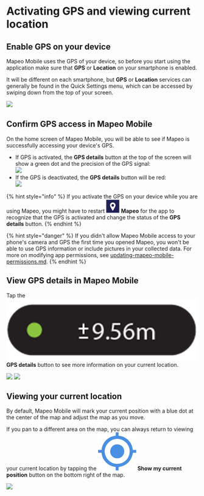 # Activating GPS and viewing current location

## Enable GPS on your device

Mapeo Mobile uses the GPS of your device, so before you start using the application make sure that **GPS** or **Location** on your smartphone is enabled.

It will be different on each smartphone, but **GPS** or **Location** services can generally be found in the Quick Settings menu, which can be accessed by swiping down from the top of your screen.

![](../../.gitbook/assets/Android\_activate\_GPS\_on\_device.jpg)

## Confirm GPS access in Mapeo Mobile

On the home screen of Mapeo Mobile, you will be able to see if Mapeo is successfully accessing your device's GPS.

* If GPS is activated, the **GPS details** button at the top of the screen will show a green dot and the precision of the GPS signal:\
  ![](../../.gitbook/assets/GPS\_details\_activated.png)
* If the GPS is deactivated, the **GPS details** button will be red:\
  ![](<../../.gitbook/assets/GPS\_details\_activated (1).png>)

{% hint style="info" %}
If you activate the GPS on your device while you are using Mapeo, you might have to restart <img src="../../.gitbook/assets/Mm-icon.png" alt="" data-size="line"> **Mapeo** for the app to recognize that the GPS is activated and change the status of the **GPS details** button.
{% endhint %}

{% hint style="danger" %}
If you didn't allow Mapeo Mobile access to your phone's camera and GPS the first time you opened Mapeo, you won't be able to use GPS information or include pictures in your collected data. For more on modifying app permissions, see [updating-mapeo-mobile-permissions.md](../troubleshooting/updating-mapeo-mobile-permissions.md "mention").
{% endhint %}

## View GPS details in Mapeo Mobile

Tap the <img src="../../.gitbook/assets/GPS_button_activated.png" alt="" data-size="line">**GPS details** button to see more information on your current location.

![](../../.gitbook/assets/Homescreen-GPS\_button.jpg)  ![](../../.gitbook/assets/GPS\_details\_screen.jpg)

## Viewing your current location

By default, Mapeo Mobile will mark your current position with a blue dot at the center of the map and adjust the map as you move.

If you pan to a different area on the map, you can always return to viewing your current location by tapping the <img src="../../.gitbook/assets/app-icons_show-current-location.png" alt="" data-size="line"> **Show my current position** button on the bottom right of the map.

![](../../.gitbook/assets/Mm\_show\_current\_location\_button.jpg)

